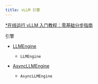 ```yaml
---
title: vLLM 引擎
---
```


[\*在线运行 vLLM 入门教程：零基础分步指南](https://openbayes.com/console/public/tutorials/rXxb5fZFr29?utm_source=vLLM-CNdoc&utm_medium=vLLM-CNdoc-V1&utm_campaign=vLLM-CNdoc-V1-25ap)

引擎

- [LLMEngine](https://docs.vllm.ai/en/latest/api/engine/llm_engine.html)

  - `LLMEngine`

- [AsyncLLMEngine](https://docs.vllm.ai/en/latest/api/engine/async_llm_engine.html)

  - `AsyncLLMEngine`
